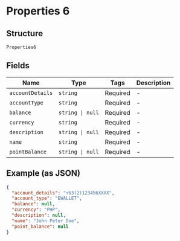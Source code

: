 
# Properties 6

## Structure

`Properties6`

## Fields

| Name | Type | Tags | Description |
|  --- | --- | --- | --- |
| `accountDetails` | `string` | Required | - |
| `accountType` | `string` | Required | - |
| `balance` | `string \| null` | Required | - |
| `currency` | `string` | Required | - |
| `description` | `string \| null` | Required | - |
| `name` | `string` | Required | - |
| `pointBalance` | `string \| null` | Required | - |

## Example (as JSON)

```json
{
  "account_details": "+63(2)123456XXXX",
  "account_type": "EWALLET",
  "balance": null,
  "currency": "PHP",
  "description": null,
  "name": "John Peter Doe",
  "point_balance": null
}
```

